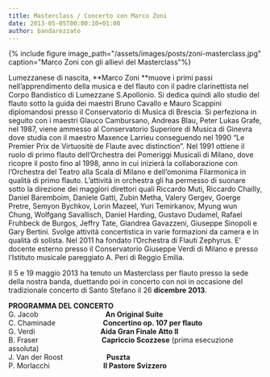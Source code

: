 ```yaml
---
title: Masterclass / Concerto con Marco Zoni
date: 2013-05-05T00:00:10+01:00
author: bandarezzato
---
```

{% include figure image_path="/assets/images/posts/zoni-masterclass.jpg" caption="Marco Zoni con gli allievi del Masterclass"%}

Lumezzanese di nascita, **Marco Zoni **muove i primi passi nell&#8217;apprendimento della musica e del flauto con il padre clarinettista nel Corpo Bandistico di Lumezzane S.Apollonio. Si dedica quindi allo studio del flauto sotto la guida dei maestri Bruno Cavallo e Mauro Scappini diplomandosi presso il Conservatorio di Musica di Brescia. Si perfeziona in seguito con i maestri Glauco Cambursano, Andreas Blau, Peter Lukas Grafe, nel 1987, viene ammesso al Conservatorio Superiore di Musica di Ginevra dove studia con il maestro Maxence Larrieu conseguendo nel 1990 &#8220;Le Premier Prix de Virtuositè de Flaute avec distinction&#8221;. Nel 1991 ottiene il ruolo di primo flauto dell&#8217;Orchestra dei Pomeriggi Musicali di Milano, dove ricopre il posto fino al 1998, anno in cui inizierà la collaborazione con l&#8217;Orchestra del Teatro alla Scala di Milano e dell&#8217;omonima Filarmonica in qualità di primo flauto. L&#8217;attività in orchestra gli ha permesso di suonare sotto la direzione dei maggiori direttori quali Riccardo Muti, Riccardo Chailly, Daniel Baremboim, Daniele Gatti, Zubin Metha, Valery Gergev, Goerge Pretre, Semyon Bychkov, Lorin Mazeel, Yuri Temirkanov, Myung wun Chung, Wolfgang Savallisch, Daniel Harding, Gustavo Dudamel, Rafael Fruhbeck de Burgos, Jeffry Tate, Giandrea Gavazzeni, Giuseppe Sinopoli e Gary Bertini. Svolge attività concertistica in varie formazioni da camera e in qualità di solista. Nel 2011 ha fondato l&#8217;Orchestra di Flauti Zephyrus. E&#8217; docente esterno presso il Conservatorio Giuseppe Verdi di Milano e presso l&#8217;Istituto musicale pareggiato A. Peri di Reggio Emilia.

Il 5 e 19 maggio 2013 ha tenuto un Masterclass per flauto presso la sede della nostra banda, duettando poi in concerto con noi in occasione del tradizionale concerto di Santo Stefano il 26 **dicembre 2013**.

<div>
</div>

<div>
  <strong>PROGRAMMA DEL CONCERTO</strong>
</div>

<div>
  G. Jacob                                 <strong> An Original Suite</strong>
</div>

<div>
  C. Chaminade                        <strong>Concertino op. 107 per flauto</strong>
</div>

<div>
  G. Verdi                                 <strong>Aida Gran Finale Atto II</strong>
</div>

<div>
  B. Fraser                                <strong>Capriccio Scozzese</strong> (prima esecuzione assoluta)
</div>

<div>
  J. Van der Roost                      <strong>Puszta</strong>
</div>

<div>
  P. Morlacchi                           <strong>Il Pastore Svizzero</strong>
</div>

<div>
</div>

<div>
</div>

<div>
</div>